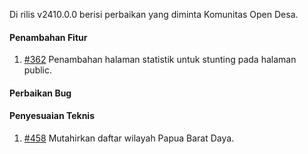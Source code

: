 Di rilis v2410.0.0 berisi perbaikan yang diminta Komunitas Open Desa.

#### Penambahan Fitur
1. [#362](https://github.com/OpenSID/OpenKab/issues/362) Penambahan halaman statistik untuk stunting pada halaman public.

#### Perbaikan Bug



#### Penyesuaian Teknis

1. [#458](https://github.com/OpenSID/pantau/issues/458) Mutahirkan daftar wilayah Papua Barat Daya.